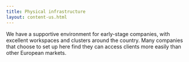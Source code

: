 ```yaml
---
title: Physical infrastructure
layout: content-us.html
---
```


We have a supportive environment for early-stage companies, with excellent workspaces and clusters around the country. Many companies that choose to set up here find they can access clients more easily than other European markets. 